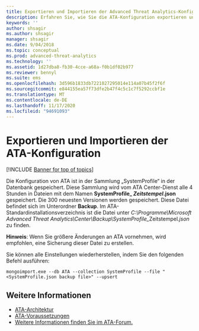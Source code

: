 ```yaml
---
title: Exportieren und Importieren der Advanced Threat Analytics-Konfiguration
description: Erfahren Sie, wie Sie die ATA-Konfiguration exportieren und importieren.
keywords: ''
author: shsagir
ms.author: shsagir
manager: shsagir
ms.date: 9/04/2018
ms.topic: conceptual
ms.prod: advanced-threat-analytics
ms.technology: ''
ms.assetid: 1d27dba8-fb30-4cce-a68a-f0b1df02b977
ms.reviewer: bennyl
ms.suite: ems
ms.openlocfilehash: 3d596b1833db7221027295014e114a07b45f2f6f
ms.sourcegitcommit: e844155ea57f73dfe2b47f4c5c1c7f5292ccbf1e
ms.translationtype: MT
ms.contentlocale: de-DE
ms.lasthandoff: 11/17/2020
ms.locfileid: "94691093"
---
```

# <a name="export-and-import-the-ata-configuration"></a>Exportieren und Importieren der ATA-Konfiguration

[!INCLUDE [Banner for top of topics](includes/banner.md)]

Die Konfiguration von ATA ist in der Sammlung „SystemProfile“ in der Datenbank gespeichert.
Diese Sammlung wird vom ATA Center-Dienst alle 4 Stunden in Dateien mit dem Namen **SystemProfile_ *Zeitstempel*.json** gespeichert. Die 300 neuesten Versionen werden gespeichert.
Diese Datei befindet sich im Unterordner **Backup**. Im ATA-Standardinstallationsverzeichnis ist die Datei unter <em>C:\Programme\Microsoft Advanced Threat Analytics\Center\Backup\SystemProfile_</em>Zeitstempel<em>.json</em> zu finden. 

**Hinweis**: Wenn Sie größere Änderungen an ATA vornehmen, wird empfohlen, eine Sicherung dieser Datei zu erstellen.

Sie können alle Einstellungen wiederherstellen, indem Sie den folgenden Befehl ausführen:

`mongoimport.exe --db ATA --collection SystemProfile --file "<SystemProfile.json backup file>" --upsert`

## <a name="see-also"></a>Weitere Informationen
- [ATA-Architektur](ata-architecture.md)
- [ATA-Voraussetzungen](ata-prerequisites.md)
- [Weitere Informationen finden Sie im ATA-Forum.](https://social.technet.microsoft.com/Forums/security/home?forum=mata)

